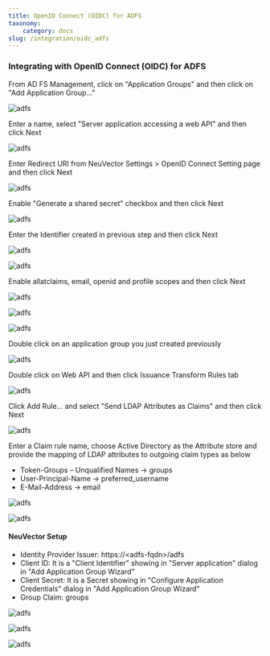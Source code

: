 ```yaml
---
title: OpenID Connect (OIDC) for ADFS
taxonomy:
    category: docs
slug: /integration/oidc_adfs
---
```


### Integrating with OpenID Connect (OIDC) for ADFS

From AD FS Management, click on "Application Groups" and then click on "Add Application Group..."

![adfs](adfs1.png)

Enter a name, select "Server application accessing a web API" and then click Next

![adfs](adfs2.png)

Enter Redirect URI from NeuVector Settings > OpenID Connect Setting page and then click Next

![adfs](adfs3.png)

Enable "Generate a shared secret" checkbox and then click Next

![adfs](adfs4.png)

Enter the Identifier created in previous step and then click Next

![adfs](adfs5.png)

![adfs](adfs6.png)

Enable allatclaims, email, openid and profile scopes and then click Next

![adfs](adfs7.png)

![adfs](adfs8.png)

![adfs](adfs9.png)

Double click on an application group you just created previously

![adfs](adfs10.png)

Double click on Web API and then click Issuance Transform Rules tab

![adfs](adfs11.png)

Click Add Rule... and select "Send LDAP Attributes as Claims" and then click Next

![adfs](adfs12.png)

Enter a Claim rule name, choose Active Directory as the Attribute store and provide the mapping of LDAP attributes to outgoing claim types as below

+ Token-Groups – Unqualified Names -> groups
+ User-Principal-Name -> preferred_username
+ E-Mail-Address -> email

![adfs](adfs13.png)

![adfs](adfs14.png)

#### NeuVector Setup

+ Identity Provider Issuer: https://&lt;adfs-fqdn&gt;/adfs
+ Client ID: It is a "Client Identifier" showing in "Server application" dialog in "Add Application Group Wizard"
+ Client Secret: It is a Secret showing in "Configure Application Credentials" dialog in "Add Application Group Wizard"
+ Group Claim: groups

![adfs](adfs15.png)

![adfs](adfs16.png)

![adfs](adfs17.png)
